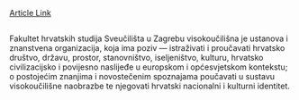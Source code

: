 [Article Link](https://www.fhs.hr/o_nama)

## 
Fakultet hrvatskih studija Sveučilišta u Zagrebu visokoučilišna je ustanova i znanstvena organizacija, koja ima poziv — istraživati i proučavati hrvatsko društvo, državu, prostor, stanovništvo, iseljeništvo, kulturu, hrvatsko civilizacijsko i povijesno naslijeđe u europskom i općesvjetskom kontekstu; o postojećim znanjima i novostečenim spoznajama poučavati u sustavu visokoučilišne naobrazbe te njegovati hrvatski nacionalni i kulturni identitet.
  

